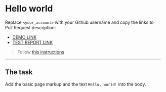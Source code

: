 # Hello world
Replace `<your_account>` with your Github username and copy the links to Pull Request description:
- [DEMO LINK](https://Natalia1108u.github.io/layout_hello-world/)
- [TEST REPORT LINK](https://Natalia1108u.github.io/layout_hello-world/report/html_report/)

> Follow [this instructions](https://mate-academy.github.io/layout_task-guideline/#how-to-solve-the-layout-tasks-on-github)
___

## The task
Add the basic page markup and the text `Hello, world!` into the body.
